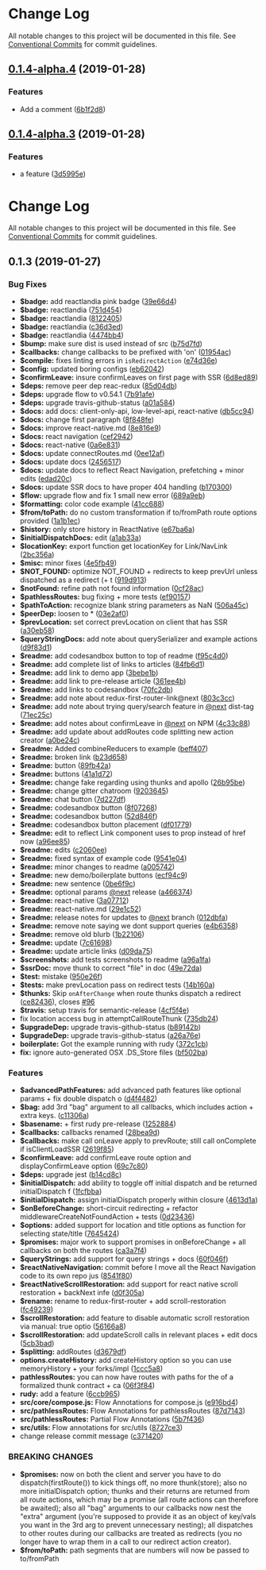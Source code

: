 # Change Log

All notable changes to this project will be documented in this file.
See [Conventional Commits](https://conventionalcommits.org) for commit guidelines.

## [0.1.4-alpha.4](https://github.com/ScriptedAlchemy/redux-first-router/compare/v0.1.4-alpha.3...v0.1.4-alpha.4) (2019-01-28)


### Features

* Add a comment ([6b1f2d8](https://github.com/ScriptedAlchemy/redux-first-router/commit/6b1f2d8))





## [0.1.4-alpha.3](https://github.com/ScriptedAlchemy/redux-first-router/compare/v0.1.4-alpha.2...v0.1.4-alpha.3) (2019-01-28)


### Features

* a feature ([3d5995e](https://github.com/ScriptedAlchemy/redux-first-router/commit/3d5995e))





# Change Log

All notable changes to this project will be documented in this file. See
[Conventional Commits](https://conventionalcommits.org) for commit guidelines.

## 0.1.3 (2019-01-27)

### Bug Fixes

- **$badge:** add reactlandia pink badge
  ([39e66d4](https://github.com/ScriptedAlchemy/redux-first-router/commit/39e66d4))
- **$badge:** reactlandia
  ([751d454](https://github.com/ScriptedAlchemy/redux-first-router/commit/751d454))
- **$badge:** reactlandia
  ([8122405](https://github.com/ScriptedAlchemy/redux-first-router/commit/8122405))
- **$badge:** reactlandia
  ([c36d3ed](https://github.com/ScriptedAlchemy/redux-first-router/commit/c36d3ed))
- **$badge:** reactlandia
  ([4474bb4](https://github.com/ScriptedAlchemy/redux-first-router/commit/4474bb4))
- **$bump:** make sure dist is used instead of src
  ([b75d7fd](https://github.com/ScriptedAlchemy/redux-first-router/commit/b75d7fd))
- **$callbacks:** change callbacks to be prefixed with 'on'
  ([01954ac](https://github.com/ScriptedAlchemy/redux-first-router/commit/01954ac))
- **$compile:** fixes linting errors in `isRedirectAction`
  ([e74d36e](https://github.com/ScriptedAlchemy/redux-first-router/commit/e74d36e))
- **$config:** updated boring configs
  ([eb62042](https://github.com/ScriptedAlchemy/redux-first-router/commit/eb62042))
- **$confirmLeave:** insure confirmLeaves on first page with SSR
  ([6d8ed89](https://github.com/ScriptedAlchemy/redux-first-router/commit/6d8ed89))
- **$deps:** remove peer dep reac-redux
  ([85d04db](https://github.com/ScriptedAlchemy/redux-first-router/commit/85d04db))
- **$deps:** upgrade flow to v0.54.1
  ([7b91afe](https://github.com/ScriptedAlchemy/redux-first-router/commit/7b91afe))
- **$deps:** upgrade travis-github-status
  ([a01a584](https://github.com/ScriptedAlchemy/redux-first-router/commit/a01a584))
- **$docs:** add docs: client-only-api, low-level-api, react-native
  ([db5cc94](https://github.com/ScriptedAlchemy/redux-first-router/commit/db5cc94))
- **$docs:** change first paragraph
  ([8f848fe](https://github.com/ScriptedAlchemy/redux-first-router/commit/8f848fe))
- **$docs:** improve react-native.md
  ([8e816e9](https://github.com/ScriptedAlchemy/redux-first-router/commit/8e816e9))
- **$docs:** react navigation
  ([cef2942](https://github.com/ScriptedAlchemy/redux-first-router/commit/cef2942))
- **$docs:** react-native
  ([0a6e831](https://github.com/ScriptedAlchemy/redux-first-router/commit/0a6e831))
- **$docs:** update connectRoutes.md
  ([0ee12af](https://github.com/ScriptedAlchemy/redux-first-router/commit/0ee12af))
- **$docs:** update docs
  ([2456517](https://github.com/ScriptedAlchemy/redux-first-router/commit/2456517))
- **$docs:** update docs to reflect React Navigation, prefetching + minor edits
  ([edad20c](https://github.com/ScriptedAlchemy/redux-first-router/commit/edad20c))
- **$docs:** update SSR docs to have proper 404 handling
  ([b170300](https://github.com/ScriptedAlchemy/redux-first-router/commit/b170300))
- **$flow:** upgrade flow and fix 1 small new error
  ([689a9eb](https://github.com/ScriptedAlchemy/redux-first-router/commit/689a9eb))
- **$formatting:** color code example
  ([41cc688](https://github.com/ScriptedAlchemy/redux-first-router/commit/41cc688))
- **$from/toPath:** do no custom transformation if to/fromPath route options
  provided
  ([1a1b1ec](https://github.com/ScriptedAlchemy/redux-first-router/commit/1a1b1ec))
- **$history:** only store history in ReactNative
  ([e67ba6a](https://github.com/ScriptedAlchemy/redux-first-router/commit/e67ba6a))
- **$initialDispatchDocs:** edit
  ([a1ab33a](https://github.com/ScriptedAlchemy/redux-first-router/commit/a1ab33a))
- **$locationKey:** export function get locationKey for Link/NavLink
  ([2bc356a](https://github.com/ScriptedAlchemy/redux-first-router/commit/2bc356a))
- **$misc:** minor fixes
  ([4e5fb49](https://github.com/ScriptedAlchemy/redux-first-router/commit/4e5fb49))
- **$NOT_FOUND:** optimize NOT_FOUND + redirects to keep prevUrl unless
  dispatched as a redirect (+ t
  ([919d913](https://github.com/ScriptedAlchemy/redux-first-router/commit/919d913))
- **$notFound:** refine path not found information
  ([0cf28ac](https://github.com/ScriptedAlchemy/redux-first-router/commit/0cf28ac))
- **$pathlessRoutes:** bug fixing + more tests
  ([ef90157](https://github.com/ScriptedAlchemy/redux-first-router/commit/ef90157))
- **$pathToAction:** recognize blank string parameters as NaN
  ([506a45c](https://github.com/ScriptedAlchemy/redux-first-router/commit/506a45c))
- **$peerDep:** loosen to \*
  ([03e2af0](https://github.com/ScriptedAlchemy/redux-first-router/commit/03e2af0))
- **$prevLocation:** set correct prevLocation on client that has SSR
  ([a30eb58](https://github.com/ScriptedAlchemy/redux-first-router/commit/a30eb58))
- **$queryStringDocs:** add note about querySerializer and example actions
  ([d9f83d1](https://github.com/ScriptedAlchemy/redux-first-router/commit/d9f83d1))
- **$readme:** add codesandbox button to top of readme
  ([f95c4d0](https://github.com/ScriptedAlchemy/redux-first-router/commit/f95c4d0))
- **$readme:** add complete list of links to articles
  ([84fb6d1](https://github.com/ScriptedAlchemy/redux-first-router/commit/84fb6d1))
- **$readme:** add link to demo app
  ([3bebe1b](https://github.com/ScriptedAlchemy/redux-first-router/commit/3bebe1b))
- **$readme:** add link to pre-release article
  ([361ee4b](https://github.com/ScriptedAlchemy/redux-first-router/commit/361ee4b))
- **$readme:** add links to codesandbox
  ([70fc2db](https://github.com/ScriptedAlchemy/redux-first-router/commit/70fc2db))
- **$readme:** add note about redux-first-router-link@next
  ([803c3cc](https://github.com/ScriptedAlchemy/redux-first-router/commit/803c3cc))
- **$readme:** add note about trying query/search feature in
  [@next](https://github.com/next) dist-tag
  ([71ec25c](https://github.com/ScriptedAlchemy/redux-first-router/commit/71ec25c))
- **$readme:** add notes about confirmLeave in [@next](https://github.com/next)
  on NPM
  ([4c33c88](https://github.com/ScriptedAlchemy/redux-first-router/commit/4c33c88))
- **$readme:** add update about addRoutes code splitting new action creator
  ([a0be24c](https://github.com/ScriptedAlchemy/redux-first-router/commit/a0be24c))
- **$readme:** Added combineReducers to example
  ([beff407](https://github.com/ScriptedAlchemy/redux-first-router/commit/beff407))
- **$readme:** broken link
  ([b23d658](https://github.com/ScriptedAlchemy/redux-first-router/commit/b23d658))
- **$readme:** button
  ([89fb42a](https://github.com/ScriptedAlchemy/redux-first-router/commit/89fb42a))
- **$readme:** buttons
  ([41a1d72](https://github.com/ScriptedAlchemy/redux-first-router/commit/41a1d72))
- **$readme:** change fake regarding using thunks and apollo
  ([26b95be](https://github.com/ScriptedAlchemy/redux-first-router/commit/26b95be))
- **$readme:** change gitter chatroom
  ([9203645](https://github.com/ScriptedAlchemy/redux-first-router/commit/9203645))
- **$readme:** chat button
  ([7d227df](https://github.com/ScriptedAlchemy/redux-first-router/commit/7d227df))
- **$readme:** codesandbox button
  ([8f07268](https://github.com/ScriptedAlchemy/redux-first-router/commit/8f07268))
- **$readme:** codesandbox button
  ([52d846f](https://github.com/ScriptedAlchemy/redux-first-router/commit/52d846f))
- **$readme:** codesandbox button placement
  ([df01779](https://github.com/ScriptedAlchemy/redux-first-router/commit/df01779))
- **$readme:** edit to reflect Link component uses to prop instead of href now
  ([a96ee85](https://github.com/ScriptedAlchemy/redux-first-router/commit/a96ee85))
- **$readme:** edits
  ([c2060ee](https://github.com/ScriptedAlchemy/redux-first-router/commit/c2060ee))
- **$readme:** fixed syntax of example code
  ([9541e04](https://github.com/ScriptedAlchemy/redux-first-router/commit/9541e04))
- **$readme:** minor changes to readme
  ([a005742](https://github.com/ScriptedAlchemy/redux-first-router/commit/a005742))
- **$readme:** new demo/boilerplate buttons
  ([ecf94c9](https://github.com/ScriptedAlchemy/redux-first-router/commit/ecf94c9))
- **$readme:** new sentence
  ([0be6f9c](https://github.com/ScriptedAlchemy/redux-first-router/commit/0be6f9c))
- **$readme:** optional params [@next](https://github.com/next) release
  ([a466374](https://github.com/ScriptedAlchemy/redux-first-router/commit/a466374))
- **$readme:** react-native
  ([3a07712](https://github.com/ScriptedAlchemy/redux-first-router/commit/3a07712))
- **$readme:** react-native.md
  ([29e1c52](https://github.com/ScriptedAlchemy/redux-first-router/commit/29e1c52))
- **$readme:** release notes for updates to [@next](https://github.com/next)
  branch
  ([012dbfa](https://github.com/ScriptedAlchemy/redux-first-router/commit/012dbfa))
- **$readme:** remove note saying we dont support queries
  ([e4b6358](https://github.com/ScriptedAlchemy/redux-first-router/commit/e4b6358))
- **$readme:** remove old blurb
  ([1b22106](https://github.com/ScriptedAlchemy/redux-first-router/commit/1b22106))
- **$readme:** update
  ([7c61698](https://github.com/ScriptedAlchemy/redux-first-router/commit/7c61698))
- **$readme:** update article links
  ([d09da75](https://github.com/ScriptedAlchemy/redux-first-router/commit/d09da75))
- **$screenshots:** add tests screenshots to readme
  ([a96a1fa](https://github.com/ScriptedAlchemy/redux-first-router/commit/a96a1fa))
- **$ssrDoc:** move thunk to correct "file" in doc
  ([49e72da](https://github.com/ScriptedAlchemy/redux-first-router/commit/49e72da))
- **$test:** mistake
  ([950e26f](https://github.com/ScriptedAlchemy/redux-first-router/commit/950e26f))
- **$tests:** make prevLocation pass on redirect tests
  ([14b160a](https://github.com/ScriptedAlchemy/redux-first-router/commit/14b160a))
- **$thunks:** Skip `onAfterChange` when route thunks dispatch a redirect
  ([ce82436](https://github.com/ScriptedAlchemy/redux-first-router/commit/ce82436)),
  closes [#96](https://github.com/ScriptedAlchemy/redux-first-router/issues/96)
- **$travis:** setup travis for semantic-release
  ([4cf5f4e](https://github.com/ScriptedAlchemy/redux-first-router/commit/4cf5f4e))
- fix location access bug in attemptCallRouteThunk
  ([735db24](https://github.com/ScriptedAlchemy/redux-first-router/commit/735db24))
- **$upgradeDep:** upgrade travis-github-status
  ([b89142b](https://github.com/ScriptedAlchemy/redux-first-router/commit/b89142b))
- **$upgradeDep:** upgrade travis-github-status
  ([a26a76e](https://github.com/ScriptedAlchemy/redux-first-router/commit/a26a76e))
- **boilerplate:** Got the example running with rudy
  ([372c1cb](https://github.com/ScriptedAlchemy/redux-first-router/commit/372c1cb))
- **fix:** ignore auto-generated OSX .DS_Store files
  ([bf502ba](https://github.com/ScriptedAlchemy/redux-first-router/commit/bf502ba))

### Features

- **$advancedPathFeatures:** add advanced path features like optional params +
  fix double dispatch o
  ([d4f4482](https://github.com/ScriptedAlchemy/redux-first-router/commit/d4f4482))
- **$bag:** add 3rd "bag" argument to all callbacks, which includes action +
  extra keys.
  ([c11306a](https://github.com/ScriptedAlchemy/redux-first-router/commit/c11306a))
- **$basename:** + first rudy pre-release
  ([1252884](https://github.com/ScriptedAlchemy/redux-first-router/commit/1252884))
- **$callbacks:** callbacks renamed
  ([28bea9d](https://github.com/ScriptedAlchemy/redux-first-router/commit/28bea9d))
- **$callbacks:** make call onLeave apply to prevRoute; still call onComplete if
  isClientLoadSSR
  ([2619f85](https://github.com/ScriptedAlchemy/redux-first-router/commit/2619f85))
- **$confirmLeave:** add confirmLeave route option and displayConfirmLeave
  option
  ([69c7c80](https://github.com/ScriptedAlchemy/redux-first-router/commit/69c7c80))
- **$deps:** upgrade jest
  ([b14cd8c](https://github.com/ScriptedAlchemy/redux-first-router/commit/b14cd8c))
- **$initialDispatch:** add ability to toggle off initial dispatch and be
  returned initialDispatch f
  ([1fcfbba](https://github.com/ScriptedAlchemy/redux-first-router/commit/1fcfbba))
- **$initialDispatch:** assign initialDispatch properly within closure
  ([4613d1a](https://github.com/ScriptedAlchemy/redux-first-router/commit/4613d1a))
- **$onBeforeChange:** short-circuit redirecting + refactor
  middlewareCreateNotFoundAction + tests
  ([0d23436](https://github.com/ScriptedAlchemy/redux-first-router/commit/0d23436))
- **$options:** added support for location and title options as function for
  selecting state/title
  ([7645424](https://github.com/ScriptedAlchemy/redux-first-router/commit/7645424))
- **$promises:** major work to support promises in onBeforeChange + all
  callbacks on both the routes
  ([ca3a7f4](https://github.com/ScriptedAlchemy/redux-first-router/commit/ca3a7f4))
- **$queryStrings:** add support for query strings + docs
  ([60f046f](https://github.com/ScriptedAlchemy/redux-first-router/commit/60f046f))
- **$reactNativeNavigation:** commit before I move all the React Navigation code
  to its own repo jus
  ([8541f80](https://github.com/ScriptedAlchemy/redux-first-router/commit/8541f80))
- **$reactNativeScrollRestoration:** add support for react native scroll
  restoration + backNext infe
  ([d0f305a](https://github.com/ScriptedAlchemy/redux-first-router/commit/d0f305a))
- **$rename:** rename to redux-first-router + add scroll-restoration
  ([fc49239](https://github.com/ScriptedAlchemy/redux-first-router/commit/fc49239))
- **$scrollRestoration:** add feature to disable automatic scroll restoration
  via manual: true optio
  ([56166a8](https://github.com/ScriptedAlchemy/redux-first-router/commit/56166a8))
- **$scrollRestoration:** add updateScroll calls in relevant places + edit docs
  ([5cb3bad](https://github.com/ScriptedAlchemy/redux-first-router/commit/5cb3bad))
- **$splitting:** addRoutes
  ([d3679df](https://github.com/ScriptedAlchemy/redux-first-router/commit/d3679df))
- **options.createHistory:** add createHistory option so you can use
  memoryHistory + your forks/impl
  ([1ccc5a8](https://github.com/ScriptedAlchemy/redux-first-router/commit/1ccc5a8))
- **pathlessRoutes:** you can now have routes with paths for the of a formalized
  thunk contract + ca
  ([06f3f84](https://github.com/ScriptedAlchemy/redux-first-router/commit/06f3f84))
- **rudy:** add a feature
  ([6ccb965](https://github.com/ScriptedAlchemy/redux-first-router/commit/6ccb965))
- **src/core/compose.js:** Flow Annotations for compose.js
  ([e916bd4](https://github.com/ScriptedAlchemy/redux-first-router/commit/e916bd4))
- **src/pathlessRoutes:** Flow Annotations for pathlessRoutes
  ([87d7143](https://github.com/ScriptedAlchemy/redux-first-router/commit/87d7143))
- **src/pathlessRoutes:** Partial Flow Annotations
  ([5b7f436](https://github.com/ScriptedAlchemy/redux-first-router/commit/5b7f436))
- **src/utils:** Flow annotations for src/utils
  ([8727ce3](https://github.com/ScriptedAlchemy/redux-first-router/commit/8727ce3))
- change release commit message
  ([c371420](https://github.com/ScriptedAlchemy/redux-first-router/commit/c371420))

### BREAKING CHANGES

- **$promises:** now on both the client and server you have to do
  dispatch(firstRoute()) to kick things off, no more thunk(store); also no more
  initialDispatch option; thunks and their returns are returned from all route
  actions, which may be a promise (all route actions can therefore be awaited);
  also all "bag" arguments to our callbacks now nest the "extra" argument
  (you're supposed to provide it as an object of key/vals you want in the 3rd
  arg to prevent unnecessary nesting); all dispatches to other routes during our
  callbacks are treated as redirects (you no longer have to wrap them in a call
  to our redirect action creator).
- **$from/toPath:** path segments that are numbers will now be passed to
  to/fromPath
